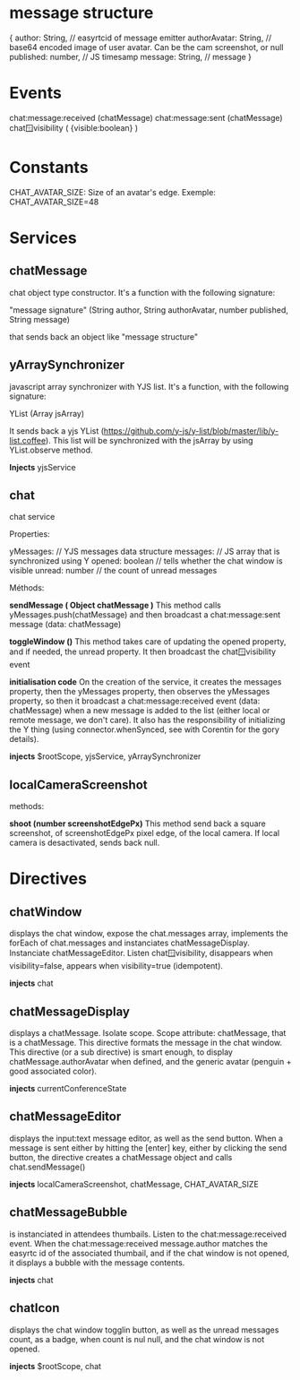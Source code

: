 # message structure

{
    author: String, // easyrtcid of message emitter
    authorAvatar: String, // base64 encoded image of user avatar. Can be the cam screenshot, or null
    published: number, // JS timesamp
    message: String, // message
}


# Events

chat:message:received (chatMessage)
chat:message:sent (chatMessage)
chat:window:visibility ( {visible:boolean} )

# Constants

CHAT_AVATAR_SIZE: Size of an avatar's edge. Exemple: CHAT_AVATAR_SIZE=48

# Services

## chatMessage

chat object type constructor. It's a function with the following signature:

"message signature" (String author, String authorAvatar, number published, String message)

that sends back an object like "message structure"

## yArraySynchronizer

javascript array synchronizer with YJS list. It's a function, with the following signature:

YList (Array jsArray)

It sends back a yjs YList (https://github.com/y-js/y-list/blob/master/lib/y-list.coffee).
This list will be synchronized with the jsArray by using YList.observe method.

**Injects** yjsService

## chat

chat service

Properties:

yMessages: // YJS messages data structure
messages: // JS array that is synchronized using Y
opened: boolean // tells whether the chat window is visible
unread: number // the count of unread messages

Méthods:

**sendMessage ( Object chatMessage )**
This method calls yMessages.push(chatMessage) and then broadcast a chat:message:sent message (data: chatMessage)

**toggleWindow ()**
This method takes care of updating the opened property, and if needed, the unread property. It then broadcast the chat:window:visibility event

**initialisation code**
On the creation of the service, it creates the messages property, then the yMessages property, then observes the yMessages property, so then it broadcast a 
chat:message:received event (data: chatMessage) when a new message is added to the list (either local or remote message, we don't care).
It also has the responsibility of initializing the Y thing (using connector.whenSynced, see with Corentin for the gory details).


**injects** $rootScope, yjsService, yArraySynchronizer


## localCameraScreenshot

methods:

**shoot (number screenshotEdgePx)**
This method send back a square screenshot, of screenshotEdgePx pixel edge, of the local camera. If local camera is desactivated, sends back null.

# Directives

## chatWindow

displays the chat window, expose the chat.messages array, implements the forEach of chat.messages and instanciates chatMessageDisplay. Instanciate chatMessageEditor. Listen chat:window:visibility, disappears when visibility=false, appears when visibility=true (idempotent).

**injects** chat

## chatMessageDisplay

displays a chatMessage. Isolate scope. Scope attribute: chatMessage, that is a chatMessage.
This directive formats the message in the chat window. This directive (or a sub directive) is smart enough, to display chatMessage.authorAvatar when defined, and the generic avatar (penguin + good associated color).

**injects** currentConferenceState

## chatMessageEditor

displays the input:text message editor, as well as the send button. When a message is sent either by hitting the [enter] key, either by clicking the send button, the directive creates a chatMessage object and calls chat.sendMessage()

**injects** localCameraScreenshot, chatMessage, CHAT_AVATAR_SIZE

## chatMessageBubble

is instanciated in attendees thumbails. Listen to the chat:message:received event. When the chat:message:received message.author matches the easyrtc id of the associated thumbail, and if the chat window is not opened, it displays a bubble with the message contents.

**injects** chat


## chatIcon

displays the chat window togglin button, as well as the unread messages count, as a badge, when count is nul null, and the chat window is not opened.

**injects** $rootScope, chat
